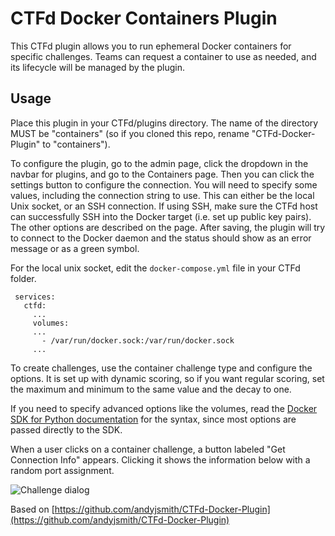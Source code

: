 # CTFd Docker Containers Plugin

This CTFd plugin allows you to run ephemeral Docker containers for specific challenges. Teams can request a container to use as needed, and its lifecycle will be managed by the plugin.

## Usage

Place this plugin in your CTFd/plugins directory. The name of the directory MUST be "containers" (so if you cloned this repo, rename "CTFd-Docker-Plugin" to "containers").

To configure the plugin, go to the admin page, click the dropdown in the navbar for plugins, and go to the Containers page. Then you can click the settings button to configure the connection. You will need to specify some values, including the connection string to use. This can either be the local Unix socket, or an SSH connection. If using SSH, make sure the CTFd host can successfully SSH into the Docker target (i.e. set up public key pairs). The other options are described on the page. After saving, the plugin will try to connect to the Docker daemon and the status should show as an error message or as a green symbol.

For the local unix socket, edit the `docker-compose.yml` file in your CTFd folder.
   ```docker
    services:
      ctfd:
        ...
        volumes:
        ...
          - /var/run/docker.sock:/var/run/docker.sock
        ...
   ```

To create challenges, use the container challenge type and configure the options. It is set up with dynamic scoring, so if you want regular scoring, set the maximum and minimum to the same value and the decay to one.

If you need to specify advanced options like the volumes, read the [Docker SDK for Python documentation](https://docker-py.readthedocs.io/en/stable/containers.html) for the syntax, since most options are passed directly to the SDK.

When a user clicks on a container challenge, a button labeled "Get Connection Info" appears. Clicking it shows the information below with a random port assignment.

![Challenge dialog](dialog.png)

Based on [https://github.com/andyjsmith/CTFd-Docker-Plugin](https://github.com/andyjsmith/CTFd-Docker-Plugin)
